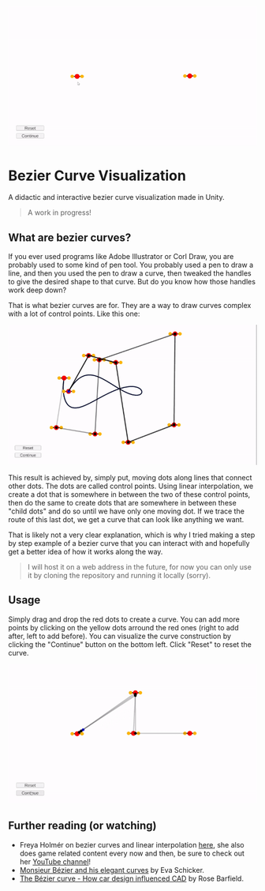 <p align="center">
  <img src="./Docs/simple-curve.gif" />
</p>

# Bezier Curve Visualization

A didactic and interactive bezier curve visualization made in Unity.

> A work in progress!

## What are bezier curves?

If you ever used programs like Adobe Illustrator or Corl Draw, you are probably used to some kind of pen tool. You probably used a pen to draw a line, and then you used the pen to draw a curve, then tweaked the handles to give the desired shape to that curve. But do you know how those handles work deep down?

That is what bezier curves are for. They are a way to draw curves complex with a lot of control points. Like this one:

<p align="center">
  <img src="./Docs/complex-curve.gif" />
</p>

This result is achieved by, simply put, moving dots along lines that connect other dots. The dots are called control points. Using linear interpolation, we create a dot that is somewhere in between the two of these control points, then do the same to create dots that are somewhere in between these "child dots" and do so until we have only one moving dot. If we trace the route of this last dot, we get a curve that can look like anything we want.

That is likely not a very clear explanation, which is why I tried making a step by step example of a bezier curve that you can interact with and hopefully get a better idea of how it works along the way.

> I will host it on a web address in the future, for now you can only use it by cloning the repository and running it locally (sorry).

## Usage

Simply drag and drop the red dots to create a curve. You can add more points by clicking on the yellow dots arround the red ones (right to add after, left to add before). You can visualize the curve construction by clicking the "Continue" button on the bottom left. Click "Reset" to reset the curve.

<p align="center">
  <img src="./Docs/edit-curve-gif.gif" />
</p>

## Further reading (or watching)

* Freya Holmér on bezier curves and linear interpolation [here](https://www.youtube.com/watch?v=NzjF1pdlK7Y), she also does game related content every now and then, be sure to check out her [YouTube channel](https://www.youtube.com/c/Acegikmo/videos)!
* [Monsieur Bézier and his elegant curves](https://uxdesign.cc/monsieur-b%C3%A9zier-and-his-elegant-curves-52769cca1490) by Eva Schicker.
* [The Bézier curve - How car design influenced CAD](https://www.bricsys.com/blog/the-bezier-curve-how-car-design-influenced-cad) by Rose Barfield.
